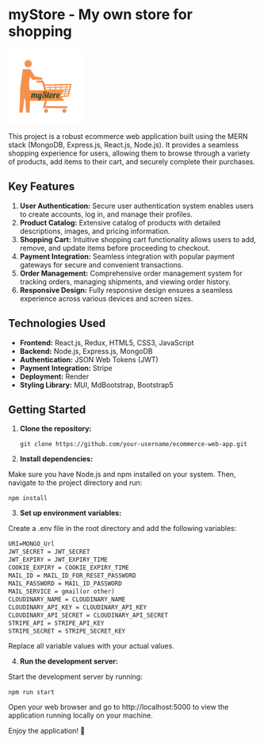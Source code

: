 # myStore - My own store for shopping
<img src="https://github.com/Devil1205/myStore/blob/main/client/src/Images/navbarLogo2.png?raw=true" alt="myStore" width="150px"> 
 
This project is a robust ecommerce web application built using the MERN stack (MongoDB, Express.js, React.js, Node.js). It provides a seamless shopping experience for users, allowing them to browse through a variety of products, add items to their cart, and securely complete their purchases.

## Key Features

1. **User Authentication:** Secure user authentication system enables users to create accounts, log in, and manage their profiles.
2. **Product Catalog:** Extensive catalog of products with detailed descriptions, images, and pricing information.
3. **Shopping Cart:** Intuitive shopping cart functionality allows users to add, remove, and update items before proceeding to checkout.
4. **Payment Integration:** Seamless integration with popular payment gateways for secure and convenient transactions.
5. **Order Management:** Comprehensive order management system for tracking orders, managing shipments, and viewing order history.
6. **Responsive Design:** Fully responsive design ensures a seamless experience across various devices and screen sizes.

## Technologies Used

- **Frontend:** React.js, Redux, HTML5, CSS3, JavaScript
- **Backend:** Node.js, Express.js, MongoDB
- **Authentication:** JSON Web Tokens (JWT)
- **Payment Integration:** Stripe
- **Deployment:** Render
- **Styling Library:** MUI, MdBootstrap, Bootstrap5

## Getting Started

1. **Clone the repository:**

   ```
   git clone https://github.com/your-username/ecommerce-web-app.git
   ```

2. **Install dependencies:**

Make sure you have Node.js and npm installed on your system. Then, navigate to the project directory and run:
```
npm install
```

3. **Set up environment variables:**

Create a .env file in the root directory and add the following variables:
```
URI=MONGO_Url
JWT_SECRET = JWT_SECRET
JWT_EXPIRY = JWT_EXPIRY_TIME
COOKIE_EXPIRY = COOKIE_EXPIRY_TIME
MAIL_ID = MAIL_ID_FOR_RESET_PASSWORD
MAIL_PASSWORD = MAIL_ID_PASSWORD
MAIL_SERVICE = gmail(or other)
CLOUDINARY_NAME = CLOUDINARY_NAME
CLOUDINARY_API_KEY = CLOUDINARY_API_KEY
CLOUDINARY_API_SECRET = CLOUDINARY_API_SECRET
STRIPE_API = STRIPE_API_KEY
STRIPE_SECRET = STRIPE_SECRET_KEY
```
Replace all variable values with your actual values.

4. **Run the development server:**

Start the development server by running:
```
npm run start
```
Open your web browser and go to http://localhost:5000 to view the application running locally on your machine.

Enjoy the application! 🎉


